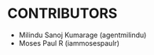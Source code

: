 CONTRIBUTORS
============

 - Milindu Sanoj Kumarage (agentmilindu)
 - Moses Paul R (iammosespaulr)
